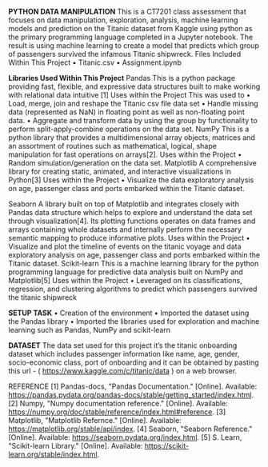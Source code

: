 **PYTHON DATA MANIPULATION**
This is a CT7201 class assessment that focuses on data manipulation, exploration, analysis, machine learning models and prediction on the Titanic dataset from Kaggle using python as the primary programming language completed in a Jupyter notebook.
The result is using machine learning to create a model that predicts which group of passengers survived the infamous Titanic shipwreck.
Files Included Within This Project
•	Titanic.csv
•	Assignment.ipynb

**Libraries Used Within This Project**
Pandas
This is a python package providing fast, flexible, and expressive data structures built to make working with relational data intuitive [1]
Uses within the Project
This was used to 
•	Load, merge, join and reshape the Titanic csv file data set
•	Handle missing data (represented as NaN) in floating point as well as non-floating point data.
•	Aggregate and transform data by using the group by functionality to perform split-apply-combine operations on the data set.
NumPy
This is a python library that provides a multidimensional array objects, matrices and an assortment of routines such as mathematical, logical, shape manipulation for fast operations on arrays[2].
Uses within the Project
•	Random simulation/generation on the data set.
Matplotlib
A comprehensive library for creating static, animated, and interactive visualizations in Python[3]
Uses within the Project
•	Visualize the data exploratory analysis on age, passenger class and ports embarked within the Titanic dataset.

Seaborn
A library built on top of Matplotlib and integrates closely with Pandas data structure which helps to explore and understand the data set through visualization[4].
Its plotting functions operates on data frames and arrays containing whole datasets and internally perform the necessary semantic mapping to produce informative plots.
Uses within the Project
•	Visualize and plot the timeline of events on the titanic voyage and data exploratory analysis on age, passenger class and ports embarked within the Titanic dataset.
Scikit-learn
This is a machine learning library for the python programming language for predictive data analysis built on NumPy and Matplotlib[5]
Uses within the Project
•	Leveraged on its classifications, regression, and clustering algorithms to predict which passengers survived the titanic shipwreck

**SETUP TASK**
•	Creation of the environment 
•	Imported the dataset using the Pandas library
•	Imported the libraries used for exploration and machine learning such as Pandas, NumPy and scikit-learn

**DATASET**
The data set used for this project it’s the titanic onboarding dataset which includes passenger information like name, age, gender, socio-economic class, port of onboarding and it can be obtained by pasting this url -  ( https://www.kaggle.com/c/titanic/data ) on a web browser.

REFERENCE
[1]	Pandas-docs, "Pandas Documentation." [Online]. Available: https://pandas.pydata.org/pandas-docs/stable/getting_started/index.html.
[2]	Numpy, "Numpy documentation reference." [Online]. Available: https://numpy.org/doc/stable/reference/index.html#reference.
[3]	Matplotlib, "Matplotlib Refernce." [Online]. Available: https://matplotlib.org/stable/api/index.
[4]	Seaborn, "Seaborn Reference." [Online]. Available: https://seaborn.pydata.org/index.html.
[5]	S. Learn, "Scikit-learn Library." [Online]. Available: https://scikit-learn.org/stable/index.html.

